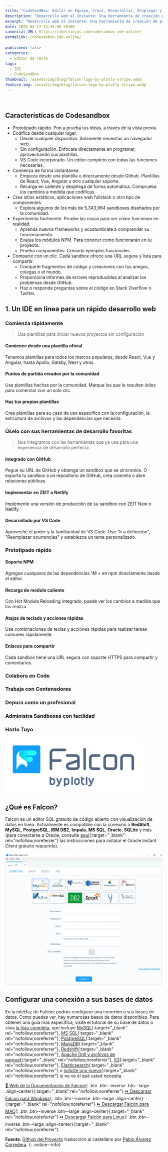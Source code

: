 ```yaml
---
title: "CodeSandBox: Editar en Equipo, Crear, Desarrollar, Desplegar y Probar tus Aplicaciones Online"
description: "Desarrollo web al Instante: Una herramienta de creación de prototipos e IDE instantánea para un rápido desarrollo web"
excerpt: "Desarrollo web al Instante: Una herramienta de creación de prototipos e IDE instantánea para un rápido desarrollo web"
date: 2020-04-17 13:35:00 +0100
canonical_URL: https://ciberninjas.com/codesanbox-ide-online/
permalink: /codesanbox-ide-online/

published: false
categories:
  - Editor de Texto
tags:
  - IDE
  - CodeSandBox
thumbnail: /assets/img/blog/falcon-logo-by-plotly-stripe.webp
feature-img: /assets/img/blog/falcon-logo-by-plotly-stripe.webp
---
```


![]()

## **Características de Codesandbox**

- Prototipado rápido. Pon a prueba tus ideas, a través de la vista previa.
- Codifica desde cualquier lugar. 
  - Desde cualquier dispositivo. Solamente necesitas un navegador web.
  - Sin configuración. Enfocate directamente en programar, aprovechando sus plantillas.
  - VS Code incorporado. Un editor completo con todas las funciones necesarias.
- Comienza de forma instantánea.
  - Empieza desde una plantilla o directamente desde Github. Plantillas de React, Vue, Angular u otro cualquier soporte.
  - Recarga en caliente y despliega de forma automática. Comprueba los cambios a medida que codificas.
- Crea sitios estáticos, aplicaciones web fullstack o otro tipo de componentes.
  - Explora algunos de los más de 5,343,964 sandboxes diseñados por la comunidad.
- Experimenta fácilmente. Pruebe las cosas para ver cómo funcionan en realidad.
  - Aprenda nuevos frameworks y acostumbrate a comprender su funcionamiento.
  - Evalua los módulos NPM. Para conocer como funcionarán en tu proyecto.
  - Prueba componentes. Creando ejemplos funcionales.
- Comparte con un clic. Cada sandbox ofrece una URL segura y lista para compartir.
  - Comparte fragmentos de código y creaciones con tus amigos, colegas o el mundo.
  - Proporciona informes de errores reproducibles al analizar los problemas desde GitHub.
  - Haz o responde preguntas sobre el código en Stack Overflow o Twitter.

## **1. Un IDE en línea para un rápido desarrollo web**

### Comienza rápidamente
> Usa plantillas para iniciar nuevos proyectos sin configuración

#### Comience desde una plantilla oficial

Tenemos plantillas para todos los marcos populares, desde React, Vue y Angular, hasta Apollo, Gatsby, Next y otros.

#### Puntos de partida creados por la comunidad

Use plantillas hechas por la comunidad. Marque los que le resulten útiles para comenzar con un solo clic.

#### Haz tus propias plantillas

Cree plantillas para su caso de uso específico con la configuración, la estructura de archivos y las dependencias que necesita.

### Úselo con sus herramientas de desarrollo favoritas
> Nos integramos con las herramientas que ya usa para una experiencia de desarrollo perfecta.

#### Integrado con GitHub

Pegue su URL de GitHub y obtenga un sandbox que se sincronice. O exporta tu sandbox a un repositorio de GitHub, crea commits o abre relaciones públicas.

#### Implementar en ZEIT o Netlify

Implemente una versión de producción de su sandbox con ZEIT Now o Netlify.

#### Desarrollado por VS Code

Aproveche el poder y la familiaridad de VS Code. Use "Ir a definición", "Reemplazar ocurrencias" y establezca un tema personalizado.

### Prototipado rápido

#### Soporte NPM
Agregue cualquiera de las dependencias 1M + en npm directamente desde el editor.

#### Recarga de módulo caliente
Con Hot Module Reloading integrado, puede ver los cambios a medida que los realiza.

#### Atajos de teclado y acciones rápidas
Use combinaciones de teclas y acciones rápidas para realizar tareas comunes rápidamente.

#### Enlaces para compartir
Cada sandbox tiene una URL segura con soporte HTTPS para compartir y comentarios.

### Colabora en Code

### Trabaja con Contenedores

### Depura como un profesional

### Administra Sandboxes con facilidad

### Hazlo Tuyo
<!-- https://codesandbox.io/ide -->


![Falcon: Genial Editor SQL con Visualización de Datos, gratuito y código abierto](/assets/img/blog/falcon-logo-by-plotly-stripe.webp "Falcon: Genial Editor SQL con Visualización de Datos, gratuito y código abierto")

## **¿Qué es Falcon?**

Falcon es un editor SQL gratuito de código abierto con visualización de datos en línea. Actualmente es compatible con la conexión a **RedShift**, **MySQL**, **PostgreSQL**, **IBM DB2**, **Impala**, **MS SQL**, **Oracle**, **SQLite** y más (para conectarse a Oracle, consulte [aquí](https://github.com/plotly/falcon-sql-client/blob/master/ORACLE.md){:target="_blank" rel="nofollow,noreferrer"} las instrucciones para instalar el Oracle Instant Client gratuito requerido).

![](../assets/img/blog/falcon-1.webp)

## **Configurar una conexión a sus bases de datos**

En la interfaz de Falcon; podrás configurar una conexión a sus bases de datos. Como puedes ver, hay numerosas bases de datos disponibles. Para obtener una guía más específica, visite el tutorial de su base de datos o visia [la lista completa](https://help.plot.ly/database-connectors/), que incluye [MySQL](https://help.plot.ly/database-connectors/mysql/){:target="_blank" rel="nofollow,noreferrer"}, [MS SQL](https://help.plot.ly/database-connectors/mssql/){:target="_blank" rel="nofollow,noreferrer"}, [PostgreSQL](https://help.plot.ly/database-connectors/postgres/){:target="_blank" rel="nofollow,noreferrer"}, [MariaDB](https://help.plot.ly/database-connectors/mariadb/){:target="_blank" rel="nofollow,noreferrer"}, [Redshift](https://help.plot.ly/database-connectors/redshift/){:target="_blank" rel="nofollow,noreferrer"}, [Apache Drill y archivos de parquet](https://help.plot.ly/database-connectors/apache-drill/){:target="_blank" rel="nofollow,noreferrer"}, [S3](https://help.plot.ly/database-connectors/s3/){:target="_blank" rel="nofollow,noreferrer"}, [Elasticsearch](https://help.plot.ly/database-connectors/elasticsearch/){:target="_blank" rel="nofollow,noreferrer"} o [solicite uno nuevo](https://plotly.typeform.com/to/KUiCSl){:target="_blank" rel="nofollow,noreferrer"} si no ve el qué usted necesita.

[📄 Web de la Documentación de Falcon](https://plotly.com/chart-studio-help/database-connectors/personal-login/ "Documentación Oficial de Falcon"){: .btn .btn--inverse .btn--large .align-center}{:target="_blank" rel="nofollow,noreferrer"}
[⏩ Descargar Falcon para Windows](https://github.com/plotly/falcon/releases/download/v4.1.0/win-falcon-v4.1.0.zip "Descargar el Cliente SQL de Falcon para Windows"){: .btn .btn--inverse .btn--large .align-center}{:target="_blank" rel="nofollow,noreferrer"}
[⏩ Descargar Falcon para MAC](https://github.com/plotly/falcon/releases/download/v4.1.0/mac-falcon-v4.1.0.zip "Descargar el Cliente SQL de Falcon para MAC"){: .btn .btn--inverse .btn--large .align-center}{:target="_blank" rel="nofollow,noreferrer"}
[⏩ Descargar Falcon para Linux](https://github.com/plotly/falcon/releases "Descargar el Cliente SQL de Falcon para Linux"){: .btn .btn--inverse .btn--large .align-center}{:target="_blank" rel="nofollow,noreferrer"}

**Fuente**\: [Github del Proyecto](https://github.com/plotly/falcon "Página del código fuente del proyecto del cliente SQL Falcon en Github") traducci&oacute;n al castellano por [Pablo &Aacute;lvarez Corredera](https://kutt.it/ciberninjast).
{: .notice--info}
